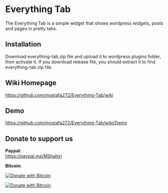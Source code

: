 # Everything Tab

The Everything Tab is a simple widget that shows wordpress widgets, posts and pages in pretty tabs.

## Installation                            
Download everything-tab.zip file and upload it to wordpress plugins folder, then activate it. If you download release file, you should extract it to find everything-tab.zip file.

## Wiki Homepage                    

https://github.com/mostafa272/Everything-Tab/wiki

## Demo                        

https://github.com/mostafa272/Everything-Tab/wiki/Demo


## Donate to support us           

**Paypal:**             
https://paypal.me/MShahiri         

**Bitcoin:**            
                                                                   
[![Donate with Bitcoin](https://en.cryptobadges.io/badge/small/16f1DStB3YG3R4BMTa1zGYRxN9i7FAqtUX)](https://en.cryptobadges.io/donate/16f1DStB3YG3R4BMTa1zGYRxN9i7FAqtUX)
                                                   
[![Donate with Bitcoin](https://en.cryptobadges.io/badge/big/16f1DStB3YG3R4BMTa1zGYRxN9i7FAqtUX)](https://en.cryptobadges.io/donate/16f1DStB3YG3R4BMTa1zGYRxN9i7FAqtUX)                                                                          
      
